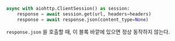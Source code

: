 
```python
async with aiohttp.ClientSession() as session:  
    response = await session.get(url, headers=headers)  
    response = await response.json(content_type=None)
```

`response.json` 을 호출할 때, 이 블록 바깥에 있으면 정상 동작하지 않는다.